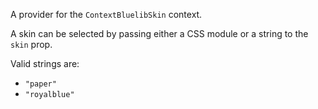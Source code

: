 A provider for the `ContextBluelibSkin` context.

A skin can be selected by passing either a CSS module or a string to the `skin` prop.

Valid strings are:

- `"paper"`
- `"royalblue"`
